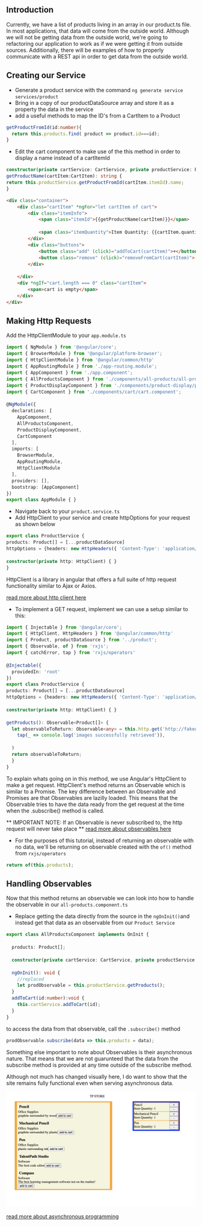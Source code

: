 ## Introduction ##

Currently, we have a list of products living in an array in our product.ts file. In most applications, that data will come from the outside world. Although we will not be getting data from the outside world, we're going to refactoring our application to work as if we were getting it from outside sources. Additionally, there will be examples of how to properly communicate with a REST api in order to get data from the outside world.

## Creating our Service ##

* Generate a product service with the command ``ng generate service services/product`` 
* Bring in a copy of our productDataSource array and store it as a property the data in the service
* add a useful methods to map the ID's from a CartItem to a Product

```Typescript
getProductFromId(id:number){
  return this.products.find( product => product.id===id);
}
```

* Edit the cart component to make use of the this method in order to display a name instead of a cartItemId

```Typescript
constructor(private cartService: CartService, private productService: ProductService) { }
getProductName(cartItem:CartItem): string {
return this.productService.getProductFromId(cartItem.itemId).name;
}
```

```html
<div class="container">
    <div class="cartItem" *ngFor="let cartItem of cart">
        <div class="itemInfo">
            <span class="itemId">{{getProductName(cartItem)}}</span>

            <span class="itemQuantity">Item Quantity: {{cartItem.quantity}}</span>
        </div>
        <div class="buttons">
            <button class="add" (click)="addToCart(cartItem)">+</button>
            <button class="remove" (click)="removeFromCart(cartItem)">-</button>
        </div>

    </div>
    <div *ngIf="cart.length === 0" class="cartItem">
        <span>cart is empty</span>
    </div>
</div>
```





## Making Http Requests ##

Add the HttpClientModule to your ``app.module.ts``
```Typescript
import { NgModule } from '@angular/core';
import { BrowserModule } from '@angular/platform-browser';
import { HttpClientModule } from '@angular/common/http'
import { AppRoutingModule } from './app-routing.module';
import { AppComponent } from './app.component';
import { AllProductsComponent } from './components/all-products/all-products.component';
import { ProductDisplayComponent } from './components/product-display/product-display.component';
import { CartComponent } from './components/cart/cart.component';

@NgModule({
  declarations: [
    AppComponent,
    AllProductsComponent,
    ProductDisplayComponent,
    CartComponent
  ],
  imports: [
    BrowserModule,
    AppRoutingModule,
    HttpClientModule
  ],
  providers: [],
  bootstrap: [AppComponent]
})
export class AppModule { }
```



* Navigate back to your ``product.service.ts``
* Add HttpClient to your service and create httpOptions for your request as shown below

```Typescript
export class ProductService {
products: Product[] = [...productDataSource]
httpOptions = {headers: new HttpHeaders({ 'Content-Type': 'application/json' })}

constructor(private http: HttpClient) { }
}
```


HttpClient is a library in angular that offers a full suite of http request functionality similar to Ajax or Axios.

[read more about http client here](https://angular.io/api/common/http/HttpClient)

* To implement a GET request, implement we can use a setup similar to this:

```Typescript
import { Injectable } from '@angular/core';
import { HttpClient, HttpHeaders } from '@angular/common/http'
import { Product, productDataSource } from '../product';
import { Observable, of } from 'rxjs';
import { catchError, tap } from 'rxjs/operators'

@Injectable({
  providedIn: 'root'
})
export class ProductService {
products: Product[] = [...productDataSource]
httpOptions = {headers: new HttpHeaders({ 'Content-Type': 'application/json' })}

constructor(private http: HttpClient) { }

getProducts(): Observable<Product[]> {
  let observableToReturn: Observable<any> = this.http.get('http://fakeurl:NOTAREALPORT/api/endpoint', this.httpOptions).pipe(
    tap(_ => console.log('images successfully retrieved')),
   
  )
  return observableToReturn;
  }
}
```

To explain whats going on in this method, we use Angular's HttpClient to make a get request. HttpClient's method returns an Observable which is similar to a Promise. The key difference between an Observable and Promises are that Observables are lazilly loaded. This means that the Observable tries to have the data ready from the get request at the time when the .subscribe() method is called.

** IMPORTANT NOTE: If an Observable is never subscribed to, the http request will never take place ** 
[read more about observables here](https://angular.io/guide/observables)

* For the purposes of this tutorial, instead of returning an observable with no data, we'll be returning on observable created with the ``of()`` method from ``rxjs/operators``

```Typescript
return of(this.products);
```



## Handling Observables ##
Now that this method returns an observable we can look into how to handle the observable in our ``all-products.component.ts``

* Replace getting the data directly from the source in the ``ngOnInit()``and instead get that data as an observable from our ``Product Service``

```Typescript
export class AllProductsComponent implements OnInit {

  products: Product[];
  
  constructor(private cartService: CartService, private productService: ProductService) { }

  ngOnInit(): void {
    //replaced
    let prodObservable = this.productService.getProducts();
  }
  addToCart(id:number):void {
    this.cartService.addToCart(id);
  }
}
```

to access the data from that observable, call the ``.subscribe()`` method

```Typescript
prodObservable.subscribe(data => this.products = data);
```

Something else important to note about Observables is their asynchronous nature. That means that we are not guarunteed  that  the data from the subscribe method is provided at any time outside of the subscribe method.

Although not much has changed visually here, I do want to show that the site remains fully functional even when serving asynchronous data.

![with observable](./assets/prodServiceFinished.png)


[read more about asynchronous programming](https://developer.mozilla.org/en-US/docs/Learn/JavaScript/Asynchronous)


